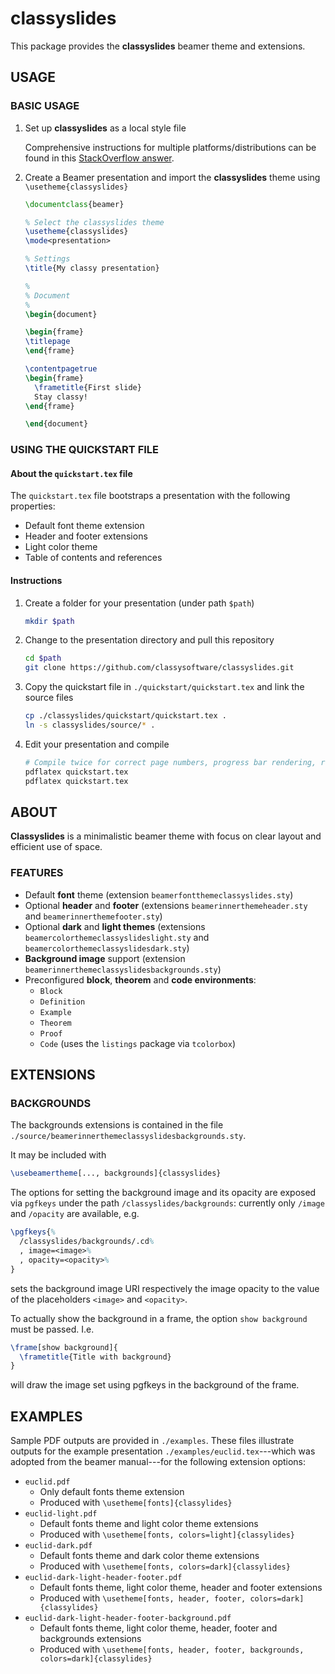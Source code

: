 # classyslides

This package provides the **classyslides** beamer theme and extensions.

## USAGE

### BASIC USAGE

1. Set up **classyslides** as a local style file

   Comprehensive instructions for multiple platforms/distributions can be found in this [StackOverflow answer][1].

2. Create a Beamer presentation and import the **classyslides** theme using `\usetheme{classyslides}`

   ```latex
   \documentclass{beamer}

   % Select the classyslides theme
   \usetheme{classyslides}
   \mode<presentation>

   % Settings
   \title{My classy presentation}

   %
   % Document
   %
   \begin{document}

   \begin{frame}
   \titlepage
   \end{frame}

   \contentpagetrue
   \begin{frame}
     \frametitle{First slide}
     Stay classy!
   \end{frame}

   \end{document}
   ```

### USING THE QUICKSTART FILE

#### About the `quickstart.tex` file

The `quickstart.tex` file bootstraps a presentation with the following properties:

- Default font theme extension
- Header and footer extensions
- Light color theme
- Table of contents and references

#### Instructions

1. Create a folder for your presentation (under path `$path`)

   ```bash
   mkdir $path
   ```

2. Change to the presentation directory and pull this repository

   ```bash
   cd $path
   git clone https://github.com/classysoftware/classyslides.git
   ```

3. Copy the quickstart file in `./quickstart/quickstart.tex` and link the source files

   ```bash
   cp ./classyslides/quickstart/quickstart.tex .
   ln -s classyslides/source/* .
   ```

4. Edit your presentation and compile

   ```bash
   # Compile twice for correct page numbers, progress bar rendering, references etc.
   pdflatex quickstart.tex
   pdflatex quickstart.tex
   ```

## ABOUT

**Classyslides** is a minimalistic beamer theme with focus on clear layout and efficient use of space.

### FEATURES

- Default **font** theme (extension `beamerfontthemeclassyslides.sty`)
- Optional **header** and **footer** (extensions `beamerinnerthemeheader.sty` and `beamerinnerthemefooter.sty`)
- Optional **dark** and **light themes** (extensions `beamercolorthemeclassyslideslight.sty` and `beamercolorthemeclassyslidesdark.sty`)
- **Background image** support (extension `beamerinnerthemeclassyslidesbackgrounds.sty`)
- Preconfigured **block**, **theorem** and **code environments**:
  - `Block`
  - `Definition`
  - `Example`
  - `Theorem`
  - `Proof`
  - `Code` (uses the `listings` package via `tcolorbox`)

## EXTENSIONS

### BACKGROUNDS

The backgrounds extensions is contained in the file `./source/beamerinnerthemeclassyslidesbackgrounds.sty`.

It may be included with

```latex
\usebeamertheme[..., backgrounds]{classyslides}
```

The options for setting the background image and its opacity are exposed via `pgfkeys` under the path `/classyslides/backgrounds`: currently only `/image` and `/opacity` are available, e.g.

```latex
\pgfkeys{%
  /classyslides/backgrounds/.cd%
  , image=<image>%
  , opacity=<opacity>%
}
```

sets the background image URI respectively the image opacity to the value of the placeholders `<image>` and `<opacity>`.

To actually show the background in a frame, the option `show background` must be passed. I.e.

```latex
\frame[show background]{
  \frametitle{Title with background}
}
```

will draw the image set using pgfkeys in the background of the frame.

## EXAMPLES

Sample PDF outputs are provided in `./examples`. These files illustrate outputs for the example presentation `./examples/euclid.tex`---which was adopted from the beamer manual---for the following extension options:

- `euclid.pdf`
  - Only default fonts theme extension
  - Produced with `\usetheme[fonts]{classylides}`
- `euclid-light.pdf`
  - Default fonts theme and light color theme extensions
  - Produced with `\usetheme[fonts, colors=light]{classylides}`
- `euclid-dark.pdf`
  - Default fonts theme and dark color theme extensions
  - Produced with `\usetheme[fonts, colors=dark]{classylides}`
- `euclid-dark-light-header-footer.pdf`
  - Default fonts theme, light color theme, header and footer extensions
  - Produced with `\usetheme[fonts, header, footer, colors=dark]{classylides}`
- `euclid-dark-light-header-footer-background.pdf`
  - Default fonts theme, light color theme, header, footer and backgrounds extensions
  - Produced with `\usetheme[fonts, header, footer, backgrounds, colors=dark]{classylides}`

[1]: http://tex.stackexchange.com/questions/1137/where-do-i-place-my-own-sty-or-cls-files-to-make-them-available-to-all-my-te
